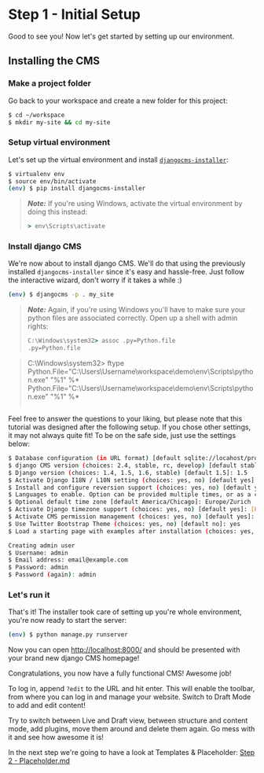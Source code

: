 Step 1 - Initial Setup
======================
Good to see you! Now let's get started by setting up our environment.

<!---
Preparing your workstation
--------------------------

In order to keep an overview about view packages are installed, we create a virtual environment for every project. Make sure you have the latest version installed:

```bash
$ pip install --upgrade virtualenv
```
--->

Installing the CMS
------------------

### Make a project folder

Go back to your workspace and create a new folder for this project:

```bash
$ cd ~/workspace    
$ mkdir my-site && cd my-site
```

### Setup virtual environment

Let's set up the virtual environment and install [`djangocms-installer`](https://github.com/nephila/djangocms-installer):

```bash
$ virtualenv env
$ source env/bin/activate
(env) $ pip install djangocms-installer
```

> ***Note:*** If you're using Windows, activate the virtual environment by doing this instead:
> ```bat
> > env\Scripts\activate
> ```

### Install django CMS

We're now about to install django CMS. We'll do that using the previously installed `djangocms-installer` since it's easy and hassle-free. Just follow the interactive wizard, don't worry if it takes a while :)

```bash
(env) $ djangocms -p . my_site
```

> ***Note:*** Again, if you're using Windows you'll have to make sure your python files are associated correctly. Open up a shell with admin rights:
> ```bat
> C:\Windows\system32> assoc .py=Python.file
> .py=Python.file

> C:\Windows\system32> ftype Python.File="C:\Users\Username\workspace\demo\env\Scripts\python.exe" "%1" %*
> Python.File="C:\Users\Username\workspace\demo\env\Scripts\python.exe" "%1" %*
> ```

Feel free to answer the questions to your liking, but please note that this tutorial was designed after the following setup. If you chose other settings, it may not always quite fit! To be on the safe side, just use the settings below:


```bash
$ Database configuration (in URL format) [default sqlite://locahost/project.db]: [ENTER]
$ django CMS version (choices: 2.4, stable, rc, develop) [default stable]: rc
$ Django version (choices: 1.4, 1.5, 1.6, stable) [default 1.5]: 1.5
$ Activate Django I18N / L10N setting (choices: yes, no) [default yes]: [ENTER]
$ Install and configure reversion support (choices: yes, no) [default yes]: [ENTER]
$ Languages to enable. Option can be provided multiple times, or as a comma separated list: en,de
$ Optional default time zone [default America/Chicago]: Europe/Zurich
$ Activate Django timezone support (choices: yes, no) [default yes]: [ENTER]
$ Activate CMS permission management (choices: yes, no) [default yes]: [ENTER]
$ Use Twitter Bootstrap Theme (choices: yes, no) [default no]: yes
$ Load a starting page with examples after installation (choices: yes, no) [default no]: yes

Creating admin user
$ Username: admin
$ Email address: email@example.com
$ Password: admin
$ Password (again): admin
```

### Let's run it

That's it! The installer took care of setting up you're whole environment, you're now ready to start the server:

```bash
(env) $ python manage.py runserver
```

Now you can open [http://localhost:8000/](http://localhost:8000/) and should be presented with your brand new django CMS homepage!

Congratulations, you now have a fully functional CMS! Awesome job!

To log in, append `?edit` to the URL and hit enter. This will enable the toolbar, from where you can log in and manage your website. Switch to Draft Mode to add and edit content!

Try to switch between Live and Draft view, between structure and content mode, add plugins, move them around and delete them again. Go mess with it and see how awesome it is!

In the next step we're going to have a look at Templates & Placeholder: [Step 2 - Placeholder.md](https://github.com/Chive/djangocms-tutorial/blob/master/Step%202%20-%20Templates%20%26%20Placeholder.md)
